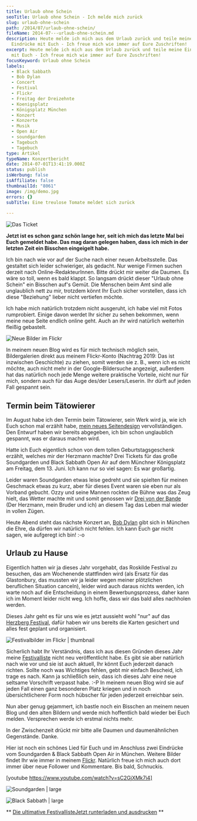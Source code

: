 ```yaml
---
title: Urlaub ohne Schein
seoTitle: Urlaub ohne Schein - Ich melde mich zurück
slug: urlaub-ohne-schein
path: /2014/07/urlaub-ohne-schein/
fileName: 2014-07---urlaub-ohne-schein.md
description: Heute melde ich mich aus dem Urlaub zurück und teile meine
  Eindrücke mit Euch - Ich freue mich wie immer auf Eure Zuschriften!
excerpt: Heute melde ich mich aus dem Urlaub zurück und teile meine Eindrücke
  mit Euch - Ich freue mich wie immer auf Eure Zuschriften!
focusKeyword: Urlaub ohne Schein
labels:
  - Black Sabbath
  - Bob Dylan
  - Concert
  - Festival
  - Flickr
  - Freitag der Dreizehnte
  - Koenigsplatz
  - Königsplatz München
  - Konzert
  - Konzerte
  - Musik
  - Open Air
  - soundgarden
  - Tagebuch
  - Tagebuch
type: Artikel
typeName: Konzertbericht
date: 2014-07-01T13:41:19.000Z
status: publish
isWerbung: false
isAffiliate: false
thumbnailId: "8061"
image: /img/demo.jpg
errors: {}
subTitle: Eine treulose Tomate meldet sich zurück
  
---
```


![Das Ticket](http://cardamonchai.com/wp-content/uploads/2014/07/soundgarden-black-sabbath-live-kc3b6nigsplatz-mc3bcnchen-640x480.jpg "[ ](https://www.flickr.com/photos/99929697@N07/)  Das Ticket")

**Jetzt ist es schon ganz schön lange her, seit ich mich das letzte Mal bei Euch
gemeldet habe. Das mag daran gelegen haben, dass ich mich in der letzten Zeit
ein Bisschen eingeigelt habe.**

Ich bin nach wie vor auf der Suche nach einer neuen Arbeitsstelle. Das gestaltet
sich leider schwieriger, als gedacht. Nur wenige Firmen suchen derzeit nach
Online-RedakteurInnen. Bitte drückt mir weiter die Daumen. Es wäre so toll, wenn
es bald klappt. So langsam drückt dieser "Urlaub ohne Schein" ein Bisschen auf's
Gemüt. Die Menschen beim Amt sind alle unglaublich nett zu mir, trotzdem könnt
Ihr Euch sicher vorstellen, dass ich diese "Beziehung" lieber nicht vertiefen
möchte.

Ich habe mich natürlich trotzdem nicht ausgeruht, ich habe viel mit Fotos
rumprobiert. Einige davon werdet Ihr sicher zu sehen bekommen, wenn meine neue
Seite endlich online geht. Auch an ihr wird natürlich weiterhin fleißig
gebastelt.

![Neue Bilder im Flickr](http://cardamonchai.com/wp-content/uploads/2014/07/14207822166_09fc83462f_z-640x480.jpg "[ ](https://www.flickr.com/photos/99929697@N07/sets/72157644733432642/)  Neue Bilder im Flickr")

In meinem neuen Blog wird es für mich technisch möglich sein, Bildergalerien
direkt aus meinem Flickr-Konto (Nachtrag 2019: Das ist inzwischen Geschichte) zu
ziehen, somit werden sie z. B., wenn ich es nicht möchte, auch nicht mehr in der
Google-Bildersuche angezeigt, außerdem hat das natürlich noch jede Menge weitere
praktische Vorteile, nicht nur für mich, sondern auch für das Auge des/der
Lesers/Leserin. Ihr dürft auf jeden Fall gespannt sein.

## Termin beim Tätowierer

Im August habe ich den Termin beim Tätowierer, sein Werk wird ja, wie ich Euch
schon mal erzählt habe,
[mein neues Seitendesign](//2014/05/20/tatowierung-vom-meister-und-webdesign-made-by-herzmann-anne/)
vervollständigen. Den Entwurf haben wir bereits abgegeben, ich bin schon
unglaublich gespannt, was er daraus machen wird.

Hatte ich Euch eigentlich schon von dem tollen Geburtstagsgeschenk erzählt,
welches mir der Herzmann machte? Drei Tickets für das große Soundgarden und
Black Sabbath Open Air auf dem Münchner Königsplatz am Freitag, dem 13. Juni.
Ich kann nur so viel sagen: Es war großartig.

Leider waren Soundgarden etwas leise gedreht und sie spielten für meinen
Geschmack etwas zu kurz, aber für dieses Event waren sie eben nur als Vorband
gebucht. Ozzy und seine Mannen rockten die Bühne was das Zeug hielt, das Wetter
machte mit und somit genossen wir
[Drei von der Bande](//2014/05/21/we-have-a-lotta-shit-for-you/) (Der Herzmann,
mein Bruder und ich) an diesem Tag das Leben mal wieder in vollen Zügen.

Heute Abend steht das nächste Konzert an,
[Bob Dylan](//2012/08/28/bob-dylan-stellt-neuen-song-duquesne-whistle-vor/) gibt
sich in München die Ehre, da dürfen wir natürlich nicht fehlen. Ich kann Euch
gar nicht sagen, wie aufgeregt ich bin! :-o

## Urlaub zu Hause

Eigentlich hatten wir ja dieses Jahr vorgehabt, das Roskilde Festival zu
besuchen, das am Wochenende stattfinden wird (als Ersatz für das Glastonbury,
das mussten wir ja leider wegen meiner plötzlichen beruflichen Situation
canceln), leider wird auch daraus nichts werden, ich warte noch auf die
Entscheidung in einem Bewerbungsprozess, daher kann ich im Moment leider nicht
weg. Ich hoffe, dass wir das bald alles nachholen werden.

Dieses Jahr geht es für uns wie es jetzt aussieht wohl "nur" auf das
[Herzberg Festival](//2012/08/02/burg-herzberg-festival-2012/), dafür haben wir
uns bereits die Karten gesichert und alles fest geplant und organisiert.

![Festivalbilder im Flickr | thumbnail](http://cardamonchai.com/wp-content/uploads/2014/07/9577556708_1da3106485_z-150x150.jpg "[ ](https://www.flickr.com/photos/99929697@N07/collections/72157641704076844/)  Festivalbilder im Flickr")

Sicherlich habt Ihr Verständnis, dass ich aus diesen Gründen dieses Jahr meine
[Festivalliste]("/2013/03/die-ultimative-festivalliste/) nicht neu
veröffentlicht habe. Es gibt sie aber natürlich nach wie vor und sie ist auch
aktuell, Ihr könnt Euch jederzeit danach richten. Sollte noch was Wichtiges
fehlen, gebt mir einfach Bescheid, ich trage es nach. Kann ja schließlich sein,
dass ich dieses Jahr eine neue seltsame Vorschrift verpasst habe. :-P In meinem
neuen Blog wird sie auf jeden Fall einen ganz besonderen Platz kriegen und in
noch übersichtlicherer Form noch hübscher für jeden jederzeit erreichbar sein.

Nun aber genug gejammert, ich bastle noch ein Bisschen an meinem neuen Blog und
den alten Bildern und werde mich hoffentlich bald wieder bei Euch melden.
Versprechen werde ich erstmal nichts mehr.

In der Zwischenzeit drückt mir bitte alle Daumen und daumenähnlichen
Gegenstände. Danke.

Hier ist noch ein schönes Lied für Euch und im Anschluss zwei Eindrücke vom
Soundgarden &amp; Black Sabbath Open Air in München. Weitere Bilder findet Ihr
wie immer in meinem [Flickr](https://www.flickr.com/photos/99929697@N07/).
Natürlich freue ich mich auch dort immer über neue Follower und Kommentare. Bis
bald, Schnuckis.

[youtube https://www.youtube.com/watch?v=sC2GjXMk7i4]

![Soundgarden | large](http://cardamonchai.com/wp-content/uploads/2014/07/img_1577-800x600.jpg "[ ](https://www.flickr.com/photos/99929697@N07/)  Soundgarden")

![Black Sabbath | large](http://cardamonchai.com/wp-content/uploads/2014/07/img_1605-800x600.jpg "[ ](https://www.flickr.com/photos/99929697@N07/)  Black Sabbath")

**
[Die ultimative FestivallisteJetzt runterladen und ausdrucken](/wp-content/uploads/2015/03/ultimative-vegane-festivalliste1.pdf)
**

  